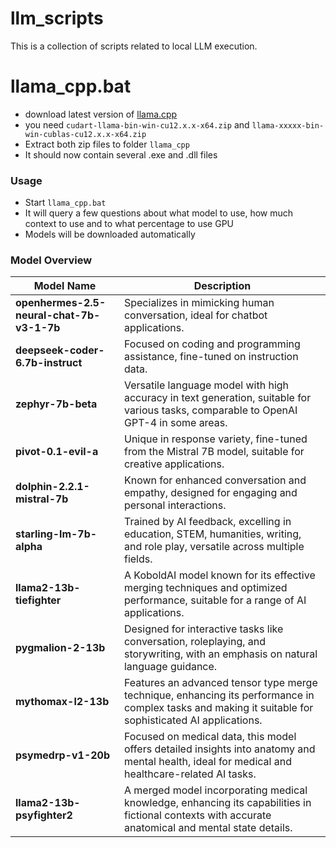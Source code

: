 # llm_scripts
This is a collection of scripts related to local LLM execution.

# llama_cpp.bat
- download latest version of [llama.cpp](https://github.com/ggerganov/llama.cpp/releases)
- you need `cudart-llama-bin-win-cu12.x.x-x64.zip` and `llama-xxxxx-bin-win-cublas-cu12.x.x-x64.zip`
- Extract both zip files to folder `llama_cpp`
- It should now contain several .exe and .dll files

### Usage
- Start `llama_cpp.bat`
- It will query a few questions about what model to use, how much context to use and to what percentage to use GPU
- Models will be downloaded automatically

### Model Overview

| Model Name                         | Description |
|------------------------------------|-------------|
| **openhermes-2.5-neural-chat-7b-v3-1-7b** | Specializes in mimicking human conversation, ideal for chatbot applications. |
| **deepseek-coder-6.7b-instruct**         | Focused on coding and programming assistance, fine-tuned on instruction data. |
| **zephyr-7b-beta**                        | Versatile language model with high accuracy in text generation, suitable for various tasks, comparable to OpenAI GPT-4 in some areas. |
| **pivot-0.1-evil-a**                      | Unique in response variety, fine-tuned from the Mistral 7B model, suitable for creative applications. |
| **dolphin-2.2.1-mistral-7b**              | Known for enhanced conversation and empathy, designed for engaging and personal interactions. |
| **starling-lm-7b-alpha**                  | Trained by AI feedback, excelling in education, STEM, humanities, writing, and role play, versatile across multiple fields. |
| **llama2-13b-tiefighter**                 | A KoboldAI model known for its effective merging techniques and optimized performance, suitable for a range of AI applications. |
| **pygmalion-2-13b**                       | Designed for interactive tasks like conversation, roleplaying, and storywriting, with an emphasis on natural language guidance. |
| **mythomax-l2-13b**                       | Features an advanced tensor type merge technique, enhancing its performance in complex tasks and making it suitable for sophisticated AI applications. |
| **psymedrp-v1-20b**                       | Focused on medical data, this model offers detailed insights into anatomy and mental health, ideal for medical and healthcare-related AI tasks. |
| **llama2-13b-psyfighter2**                | A merged model incorporating medical knowledge, enhancing its capabilities in fictional contexts with accurate anatomical and mental state details. |

